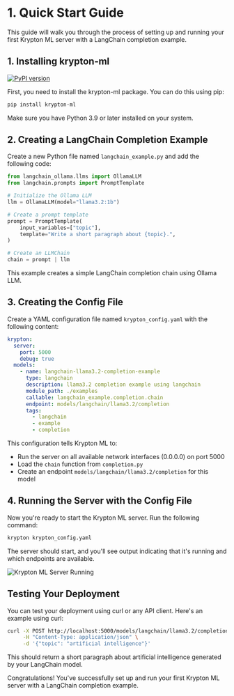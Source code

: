 # 1. Quick Start Guide

This guide will walk you through the process of setting up and running your first Krypton ML server with a LangChain completion example.

## 1. Installing krypton-ml

[![PyPI version](https://badge.fury.io/py/krypton-ml.svg?icon=si%3Apython)](https://badge.fury.io/py/krypton-ml)

First, you need to install the krypton-ml package. You can do this using pip:

```bash
pip install krypton-ml
```

Make sure you have Python 3.9 or later installed on your system.

## 2. Creating a LangChain Completion Example

Create a new Python file named `langchain_example.py` and add the following code:

```python
from langchain_ollama.llms import OllamaLLM
from langchain.prompts import PromptTemplate

# Initialize the Ollama LLM
llm = OllamaLLM(model="llama3.2:1b")

# Create a prompt template
prompt = PromptTemplate(
    input_variables=["topic"],
    template="Write a short paragraph about {topic}.",
)

# Create an LLMChain
chain = prompt | llm
```

This example creates a simple LangChain completion chain using Ollama LLM.

## 3. Creating the Config File

Create a YAML configuration file named `krypton_config.yaml` with the following content:

```yaml
krypton:
  server:
    port: 5000
    debug: true
  models:
    - name: langchain-llama3.2-completion-example
      type: langchain
      description: llama3.2 completion example using langchain
      module_path: ./examples
      callable: langchain_example.completion.chain
      endpoint: models/langchain/llama3.2/completion
      tags:
        - langchain
        - example
        - completion
```

This configuration tells Krypton ML to:
- Run the server on all available network interfaces (0.0.0.0) on port 5000
- Load the `chain` function from `completion.py`
- Create an endpoint `models/langchain/llama3.2/completion` for this model

## 4. Running the Server with the Config File

Now you're ready to start the Krypton ML server. Run the following command:

```bash
krypton krypton_config.yaml
```

The server should start, and you'll see output indicating that it's running and which endpoints are available.

![Krypton ML Server Running](/img/docs/krypton_docs_1.png)

## Testing Your Deployment

You can test your deployment using curl or any API client. Here's an example using curl:

```bash
curl -X POST http://localhost:5000/models/langchain/llama3.2/completion \
     -H "Content-Type: application/json" \
     -d '{"topic": "artificial intelligence"}'
```

This should return a short paragraph about artificial intelligence generated by your LangChain model.

Congratulations! You've successfully set up and run your first Krypton ML server with a LangChain completion example.